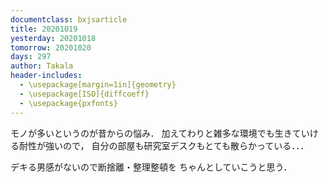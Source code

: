 ```yaml
---
documentclass: bxjsarticle
title: 20201019
yesterday: 20201018
tomorrow: 20201020
days: 297
author: Takala
header-includes:
  - \usepackage[margin=1in]{geometry}
  - \usepackage[ISO]{diffcoeff}
  - \usepackage{pxfonts}
---
```




モノが多いというのが昔からの悩み．
加えてわりと雑多な環境でも生きていける耐性が強いので，
自分の部屋も研究室デスクもとても散らかっている．．．




デキる男感がないので断捨離・整理整頓を
ちゃんとしていこうと思う．

